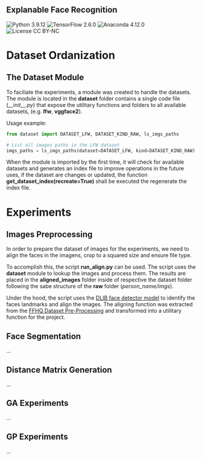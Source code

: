 ## Explanable Face Recognition
![Python 3.9.12](https://img.shields.io/badge/python-3.9.12-green.svg?style=plastic)
![TensorFlow 2.6.0](https://img.shields.io/badge/tensorflow-2.6-green.svg?style=plastic)
![Anaconda 4.12.0](https://img.shields.io/badge/anaconda-4.12-green.svg?style=plastic)
![License CC BY-NC](https://img.shields.io/badge/license-CC_BY--NC-green.svg?style=plastic)

# Dataset Ordanization

## The Dataset Module

To faciliate the experiments, a module was created to handle the datasets. The module is located in the **dataset** folder contains a single code file (*\_\_init__.py*) that expose the utilitary functions and folders to all available datasets, (e.g. **lfw**, **vggface2**).

Usage example:
    
```python
from dataset import DATASET_LFW, DATASET_KIND_RAW, ls_imgs_paths

# List all images paths in the LFW dataset
imgs_paths = ls_imgs_paths(dataset=DATASET_LFW, kind=DATASET_KIND_RAW)
```

When the module is imported by the first time, it will check for available datasets and generates an index file to improve operations in the future uses, if the dataset are changes or updated, the function **get_dataset_index(recreate=True)** shall be executed the regenerate the index file.

# Experiments

## Images Preprocessing

In order to prepare the dataset of images for the experiments, we need to align the faces in the imagens, crop to a squared size and ensure file type.

To accomplish this, the script **run_align.py** can be used. The script uses the **dataset** module to lookup the images and process them. The results are placed in the **aligned_images** folder inside of respective the dataset folder following the sabe structure of the **raw** folder (*person_name/imgs*).

Under the hood, the script uses the [DLIB face detector model](http://dlib.net/python/index.html#dlib_pybind11.cnn_face_detection_model_v1) to identify the faces landmarks and align the images. The aligning function was extracted from the [FFHQ Dataset Pre-Processing](https://github.com/NVlabs/ffhq-dataset/blob/master/download_ffhq.py) and transformed into a utilitary function for the project.

## Face Segmentation

...

## Distance Matrix Generation

...

## GA Experiments

...

## GP Experiments

...